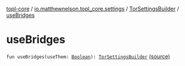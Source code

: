 [topl-core](../../index.md) / [io.matthewnelson.topl_core.settings](../index.md) / [TorSettingsBuilder](index.md) / [useBridges](./use-bridges.md)

# useBridges

`fun useBridges(useThem: `[`Boolean`](https://kotlinlang.org/api/latest/jvm/stdlib/kotlin/-boolean/index.html)`): `[`TorSettingsBuilder`](index.md) [(source)](https://github.com/05nelsonm/TorOnionProxyLibrary-Android/blob/master/topl-core/src/main/java/io/matthewnelson/topl_core/settings/TorSettingsBuilder.kt#L625)